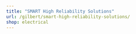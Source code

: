 ```yaml
---
title: "SMART High Reliability Solutions"
url: /gilbert/smart-high-reliability-solutions/
shop: electrical
---
```

